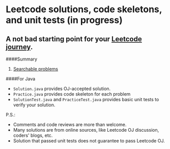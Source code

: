Leetcode solutions, code skeletons, and unit tests (in progress)
==================================================================

A not bad starting point for your [Leetcode journey](https://leetcode.com/problemset/algorithms/). 
--------------------------------------------------------------------------------------------------

####Summary
1. [Searchable problems](https://github.com/interviewcoder/leetcode/blob/master/problems.tsv)      

####For Java
* `Solution.java` provides OJ-accepted solution.
* `Practice.java` provides code skeleton for each problem
* `SolutionTest.java` and `PracticeTest.java` provides basic unit tests to verify your solution.

P.S.:
- Comments and code reviews are more than welcome.
- Many solutions are from online sources, like Leetcode OJ discussion, coders' blogs, etc.
- Solution that passed unit tests does not guarantee to pass Leetcode OJ.
